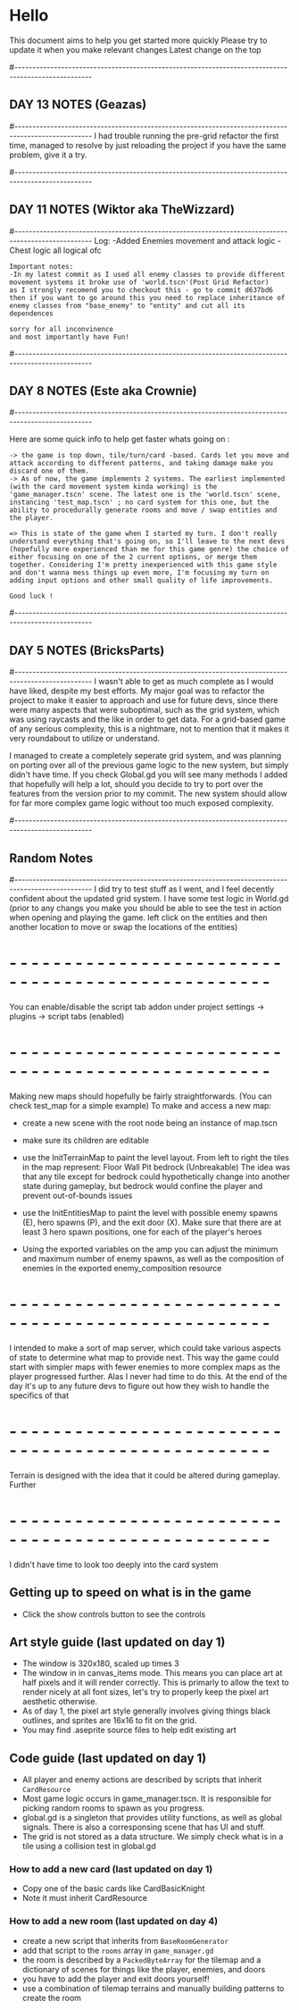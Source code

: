 # Hello

This document aims to help you get started more quickly
Please try to update it when you make relevant changes
Latest change on the top

#---------------------------------------------------------------------------------------------------
## DAY 13 NOTES (Geazas)
#---------------------------------------------------------------------------------------------------
I had trouble running the pre-grid refactor the first time, managed to resolve by just reloading the project
if you have the same problem, give it a try. 

#---------------------------------------------------------------------------------------------------
## DAY 11 NOTES (Wiktor aka TheWizzard)
#---------------------------------------------------------------------------------------------------
	Log: 
	-Added Enemies movement and attack logic
	-Chest logic 
	all logical ofc
	
	Important notes:
	-In my latest commit as I used all enemy classes to provide different movement systems it broke use of 'world.tscn'(Post Grid Refactor)
	as I strongly recomend you to checkout this - go to commit d637bd6
	then if you want to go around this you need to replace inheritance of enemy classes from "base_enemy" to "entity" and cut all its dependences

	sorry for all inconvinence 
	and most importantly have Fun!

#---------------------------------------------------------------------------------------------------
## DAY 8 NOTES (Este aka Crownie)
#---------------------------------------------------------------------------------------------------

Here are some quick info to help get faster whats going on :
	
	-> the game is top down, tile/turn/card -based. Cards let you move and attack according to different patterns, and taking damage make you discard one of them.
	-> As of now, the game implements 2 systems. The earliest implemented (with the card movement system kinda working) is the 'game_manager.tscn' scene. The latest one is the 'world.tscn' scene, instancing 'test_map.tscn' ; no card system for this one, but the ability to procedurally generate rooms and move / swap entities and the player.
	
	=> This is state of the game when I started my turn. I don't really understand everything that's going on, so I'll leave to the next devs (hopefully more experienced than me for this game genre) the choice of either focusing on one of the 2 current options, or merge them together. Considering I'm pretty inexperienced with this game style and don't wanna mess things up even more, I'm focusing my turn on adding input options and other small quality of life improvements. 
	
	Good luck !

#---------------------------------------------------------------------------------------------------
## DAY 5 NOTES (BricksParts)
#---------------------------------------------------------------------------------------------------
I wasn't able to get as much complete as I would have liked, despite my best efforts. My major goal was to refactor the project to make it easier to approach and use for future devs, since there were many aspects that were suboptimal, such as the grid system, which was using raycasts and the like in order to get data.
For a grid-based game of any serious complexity, this is a nightmare, not to mention that it makes it
very roundabout to utilize or understand.

I managed to create a completely seperate grid system, and was planning on porting over all of the previous game logic to the new system, but simply didn't have time. If you check Global.gd you will see many methods I added that hopefully will help a lot, should you decide to try to port over the features from the version prior to my commit. The new system should allow for far more complex game logic without too much exposed complexity.

#---------------------------------------------------------------------------------------------------
## Random Notes
#---------------------------------------------------------------------------------------------------
I did try to test stuff as I went, and I feel decently confident about the updated grid system.
I have some test logic in World.gd (prior to any changs you make you should be able to see the test
in action when opening and playing the game. left click on the entities and then another location to
move or swap the locations of the entities)

# - - - - - - - - - - - - - - - - - - - - - - - - - - - - - - - - - - - - - - - - - - - - - - - - - 
You can enable/disable the script tab addon under project settings -> plugins -> script tabs (enabled)

# - - - - - - - - - - - - - - - - - - - - - - - - - - - - - - - - - - - - - - - - - - - - - - - - - 
Making new maps should hopefully be fairly straightforwards. (You can check test_map for a simple example)
To make and access a new map:

- create a new scene with the root node being an instance of map.tscn

- make sure its children are editable

- use the InitTerrainMap to paint the level layout. From left to right the tiles in the map represent:
		Floor
		Wall
		Pit
		bedrock (Unbreakable)
The idea was that any tile except for bedrock could hypothetically change into another state
during gameplay, but bedrock would confine the player and prevent out-of-bounds issues

- use the InitEntitiesMap to paint the level with possible enemy spawns (E), hero spawns (P),
and the exit door (X). Make sure that there are at least 3 hero spawn positions, one for each of the player's heroes

- Using the exported variables on the amp you can adjust the minimum and maximum number of enemy spawns,
as well as the composition of enemies in the exported enemy_composition resource

# - - - - - - - - - - - - - - - - - - - - - - - - - - - - - - - - - - - - - - - - - - - - - - - - - 
I intended to make a sort of map server, which could take various aspects of state to determine what
map to provide next. This way the game could start with simpler maps with fewer enemies to more complex
maps as the player progressed further. Alas I never had time to do this. At the end of the day it's
up to any future devs to figure out how they wish to handle the specifics of that

# - - - - - - - - - - - - - - - - - - - - - - - - - - - - - - - - - - - - - - - - - - - - - - - - - 
Terrain is designed with the idea that it could be altered during gameplay. Further

# - - - - - - - - - - - - - - - - - - - - - - - - - - - - - - - - - - - - - - - - - - - - - - - - - 
I didn't have time to look too deeply into the card system




## Getting up to speed on what is in the game
- Click the show controls button to see the controls


## Art style guide (last updated on day 1)
- The window is 320x180, scaled up times 3
- The window in in canvas_items mode. This means you can place art at half pixels and it will render correctly. This is primarly to allow the text to render nicely at all font sizes, let's try to properly keep the pixel art aesthetic otherwise.
- As of day 1, the pixel art style generally involves giving things black outlines, and sprites are 16x16 to fit on the grid.
- You may find .aseprite source files to help edit existing art


## Code guide (last updated on day 1)
- All player and enemy actions are described by scripts that inherit `CardResource`
- Most game logic occurs in game_manager.tscn. It is responsible for picking random rooms to spawn as you progress.
- global.gd is a singleton that provides utility functions, as well as global signals. There is also a corresponsing scene that has UI and stuff.
- The grid is not stored as a data structure. We simply check what is in a tile using a collision test in global.gd

### How to add a new card (last updated on day 1)
- Copy one of the basic cards like CardBasicKnight
- Note it must inherit CardResource

### How to add a new room (last updated on day 4)
- create a new script that inherits from `BaseRoomGenerator`
- add that script to the `rooms` array in `game_manager.gd`
- the room is described by a `PackedByteArray` for the tilemap and a dictionary of scenes for things like the player, enemies, and doors
- you have to add the player and exit doors yourself!
- use a combination of tilemap terrains and manually building patterns to create the room
